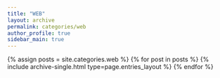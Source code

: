 ```yaml
---
title: "WEB"
layout: archive
permalink: categories/web
author_profile: true
sidebar_main: true
---
```


{% assign posts = site.categories.web %}
{% for post in posts %} {% include archive-single.html type=page.entries_layout %} {% endfor %}